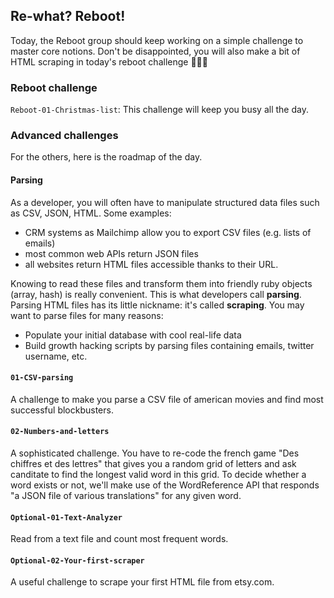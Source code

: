 ## Re-what? Reboot!

Today, the Reboot group should keep working on a simple challenge to master core notions. Don't be disappointed, you will also make a bit of HTML scraping in today's reboot challenge 🚀🚀🚀

### Reboot challenge

`Reboot-01-Christmas-list`: This challenge will keep you busy all the day.

### Advanced challenges

For the others, here is the roadmap of the day.

#### Parsing

As a developer, you will often have to manipulate structured data files such as CSV, JSON, HTML. Some examples:

- CRM systems as Mailchimp allow you to export CSV files (e.g. lists of emails)
- most common web APIs return JSON files
- all websites return HTML files accessible thanks to their URL.

Knowing to read these files and transform them into friendly ruby objects (array, hash) is really convenient. This is what developers call **parsing**. Parsing HTML files has its little nickname: it's called **scraping**. You may want to parse files for many reasons:

- Populate your initial database with cool real-life data
- Build growth hacking scripts by parsing files containing emails, twitter username, etc.

#### `01-CSV-parsing`

A challenge to make you parse a CSV file of american movies and find most successful blockbusters.

#### `02-Numbers-and-letters`

A sophisticated challenge. You have to re-code the french game "Des chiffres et des lettres" that gives you a random grid of letters and ask canditate to find the longest valid word in this grid. To decide whether a word exists or not, we'll make use of the WordReference API that responds "a JSON file of various translations" for any given word.

#### `Optional-01-Text-Analyzer`

Read from a text file and count most frequent words.

#### `Optional-02-Your-first-scraper`

A useful challenge to scrape your first HTML file from etsy.com.
